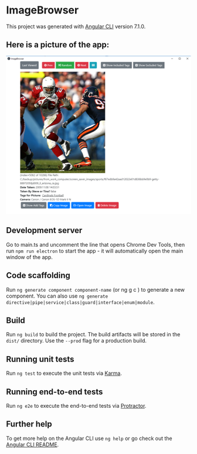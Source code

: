 # ImageBrowser

This project was generated with [Angular CLI](https://github.com/angular/angular-cli) version 7.1.0.

## Here is a picture of the app:

![Image Browser Screenshote](/image-browser-screenshot.png)  

## Development server

Go to main.ts and uncomment the line that opens Chrome Dev Tools, then run `npm run electron` to start the app - it will automatically open the main window of the app.

## Code scaffolding

Run `ng generate component component-name` (or ng g c <comp name>) to generate a new component. You can also use `ng generate directive|pipe|service|class|guard|interface|enum|module`.

## Build

Run `ng build` to build the project. The build artifacts will be stored in the `dist/` directory. Use the `--prod` flag for a production build.

## Running unit tests

Run `ng test` to execute the unit tests via [Karma](https://karma-runner.github.io).

## Running end-to-end tests

Run `ng e2e` to execute the end-to-end tests via [Protractor](http://www.protractortest.org/).

## Further help

To get more help on the Angular CLI use `ng help` or go check out the [Angular CLI README](https://github.com/angular/angular-cli/blob/master/README.md).
